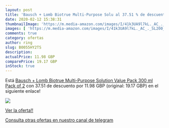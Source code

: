 ```yaml
---
layout: post
title: 'Bausch + Lomb Biotrue Multi-Purpose Solu al 37.51 % de descuento'
date: 2020-02-12 15:38:31
thumbnailImage: 'https://m.media-amazon.com/images/I/41k3UA9l7kL._AC_._SL200_.jpg'
images: [ 'https://m.media-amazon.com/images/I/41k3UA9l7kL._AC_._SL200_.jpg' ]
comments: true
category: ofertas
author: ring
slug: B0055HY2TS
description:
actualPrice: 11.98 GBP
comparePrice: 19.17 GBP
inStock: true
---
```


Está [Bausch + Lomb Biotrue Multi-Purpose Solution Value Pack  300 ml  Pack of 2](https://www.amazon.com/dp/B0055HY2TS/?tag=redken08-20) con 37.51 de descuento por 11.98 GBP (original: 19.17 GBP) en el siguiente enlace!

[![](https://m.media-amazon.com/images/I/41k3UA9l7kL._AC_._SL200_.jpg)](https://www.amazon.com/dp/B0055HY2TS/?tag=redken08-20)

[Ver la oferta!!](https://www.amazon.com/dp/B0055HY2TS/?tag=redken08-20)

[Consulta otras ofertas en nuestro canal de telegram](https://t.me/s/ofertas25)
